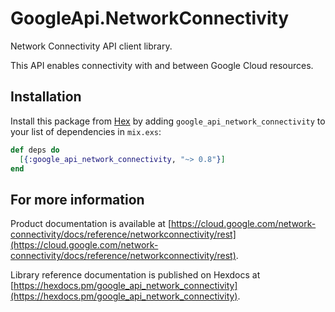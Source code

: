 # GoogleApi.NetworkConnectivity

Network Connectivity API client library.

This API enables connectivity with and between Google Cloud resources.

## Installation

Install this package from [Hex](https://hex.pm) by adding
`google_api_network_connectivity` to your list of dependencies in `mix.exs`:

```elixir
def deps do
  [{:google_api_network_connectivity, "~> 0.8"}]
end
```

## For more information

Product documentation is available at [https://cloud.google.com/network-connectivity/docs/reference/networkconnectivity/rest](https://cloud.google.com/network-connectivity/docs/reference/networkconnectivity/rest).

Library reference documentation is published on Hexdocs at
[https://hexdocs.pm/google_api_network_connectivity](https://hexdocs.pm/google_api_network_connectivity).
